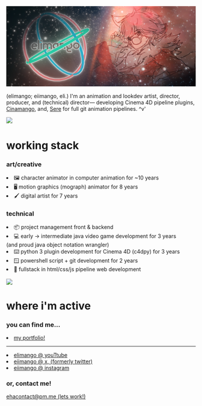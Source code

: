 <html>
  <head>
    <div>
      <img src="/header4x.png">
    </div>
  </head>
  <body>
    <div>
      <p>
      (elimango; eiimango, eli.) I'm an animation and lookdev artist, director, producer, and (technical) director— developing Cinema 4D pipeline plugins, <a href="https://github.com/elimango/cinamango">Cinamango</a>, and, <a href="https://github.com/elimango/sere">Sere</a> for full git animation pipelines. ^v'
      </p>
    </div>
    <div>
      <a href="https://github.com/elimango/github-readme-stats">
<img height=160 src="https://github-readme-stats.vercel.app/api?username=elimango&card_width=768&theme=dracula&hide=prs,issues,contribs&hide_title=true&include_all_commits=true"/>
      </a>
      <h1>
        working stack
      </h1>
      <p>
        <h3>art/creative</h3>
        <li><a>🖼️ character animator in computer animation for ~10 years<a></li>
        <li><a>🖥️ motion graphics (mograph) animator for 8 years<a></li>
        <li><a>🖌️ digital artist for 7 years<a></li>
        <h3>technical</h3>
        <li><a>📦 project management front & backend<a></li> 
        <li><a>💻 early -> intermediate java video game development for 3 years<a></li>
          (and proud java object notation wrangler)
        <li><a>⌨️ python 3 plugin development for Cinema 4D (c4dpy) for 3 years<a></li>
        <li><a>🪟 powershell script + git development for 2 years<a></li>
        <li><a>🛜 fullstack in html/css/js pipeline web development<a></li>
      </p>
      <a href="https://github.com/elimango/github-readme-stats">
<img height=512 align="center" src="https://github-readme-stats.vercel.app/api/wakatime?username=elimango&show_icons=true&theme=dracula&hide_title=true&card_width=3200"/>
      </a> 
      <h1>
        where i'm active
      </h1>
      <h3>
        you can find me...
      </h3>
        <li><a href="https://elimango.art" data-page="contact">my portfolio!</a></li>
        <hr></hr>
        <li><a href="https://www.youtube.com/@elimango">elimango @ youTtube</a></li>
        <li><a href="https://www.x.com/eiimango">eiimango @ x, (formerly twitter)</a></li>
        <li><a href="https://www.instagram.com/eiimango">eiimango @ instagram</a></li>
      <h3>
        or, contact me!
      </h3>
      <p>
        <a href="mailto:ehacontact@pm.me">ehacontact@pm.me (lets work!)
      </p>
    <div>
  </body>
</html>
